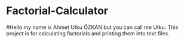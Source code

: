 # Factorial-Calculator
#Hello my name is Ahmet Utku ÖZKAN but you can call me Utku. This project is for calculating factorials and printing them into text files. 
